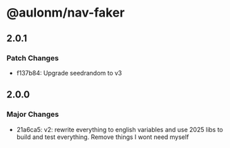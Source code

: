 # @aulonm/nav-faker

## 2.0.1

### Patch Changes

- f137b84: Upgrade seedrandom to v3

## 2.0.0

### Major Changes

- 21a6ca5: v2: rewrite everything to english variables and use 2025 libs to build and test everything. Remove things I wont need myself

